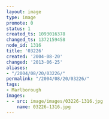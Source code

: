 ```yaml
---
layout: image
type: image
promote: 0
status: 1
created_ts: 1093016378
changed_ts: 1372159458
node_id: 1316
title: '03226'
created: '2004-08-20'
changed: '2013-06-25'
aliases:
- "/2004/08/20/03226/"
permalink: "/2004/08/20/03226/"
tags:
- Marlborough
images:
- - src: image/images/03226-1316.jpg
    name: 03226-1316.jpg
---
```


